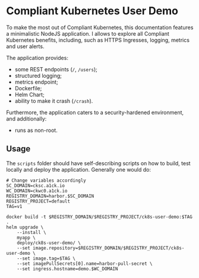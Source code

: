 # Compliant Kubernetes User Demo

To make the most out of Compliant Kubernetes, this documentation features a minimalistic NodeJS application. I allows to explore all Compliant Kubernetes benefits, including, such as HTTPS Ingresses, logging, metrics and user alerts.

The application provides:

- some REST endpoints (`/`, `/users`);
- structured logging;
- metrics endpoint;
- Dockerfile;
- Helm Chart;
- ability to make it crash (`/crash`).

Furthermore, the application caters to a security-hardened environment, and additionally:

- runs as non-root.

## Usage

The `scripts` folder should have self-describing scripts on how to build, test locally and deploy the application. Generally one would do:

```
# Change variables accordingly
SC_DOMAIN=cksc.a1ck.io
WC_DOMAIN=ckwc0.a1ck.io
REGISTRY_DOMAIN=harbor.$SC_DOMAIN
REGISTRY_PROJECT=default
TAG=v1

docker build -t $REGISTRY_DOMAIN/$REGISTRY_PROJECT/ck8s-user-demo:$TAG .
helm upgrade \
    --install \
    myapp \
    deploy/ck8s-user-demo/ \
    --set image.repository=$REGISTRY_DOMAIN/$REGISTRY_PROJECT/ck8s-user-demo \
    --set image.tag=$TAG \
    --set imagePullSecrets[0].name=harbor-pull-secret \
    --set ingress.hostname=demo.$WC_DOMAIN
```
